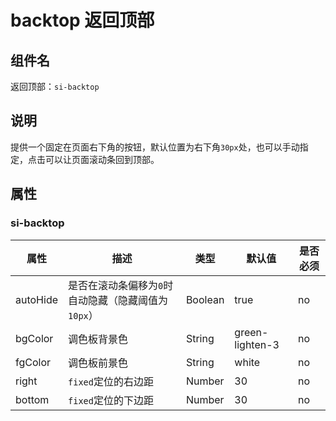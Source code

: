 # backtop 返回顶部

## 组件名

返回顶部：`si-backtop`

## 说明

提供一个固定在页面右下角的按钮，默认位置为右下角`30px`处，也可以手动指定，点击可以让页面滚动条回到顶部。

## 属性

### si-backtop

| 属性     | 描述 | 类型    | 默认值 | 是否必须 |
| ---- | ---- | ---- | ---- | ---- |
| autoHide | 是否在滚动条偏移为`0`时自动隐藏（隐藏阈值为`10px`） | Boolean | true | no |
| bgColor | 调色板背景色 | String | green-lighten-3 | no |
| fgColor | 调色板前景色 | String | white | no |
| right | `fixed`定位的右边距 | Number | 30 | no |
| bottom | `fixed`定位的下边距 | Number | 30 | no |

